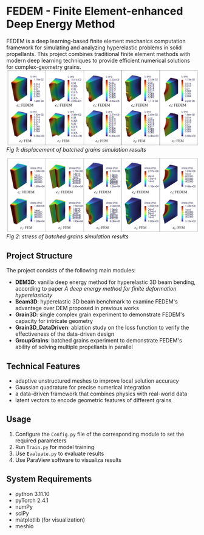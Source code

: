 # FEDEM - Finite Element-enhanced Deep Energy Method

FEDEM is a deep learning-based finite element mechanics computation framework for simulating and analyzing hyperelastic problems in solid propellants. This project combines traditional finite element methods with modern deep learning techniques to provide efficient numerical solutions for complex-geometry grains.
![Group Grain Results 1](./images/GroupGrainResults-1.png)
*Fig 1: displacement of batched grains simulation results*

![Group Grain Results 2](./images/GroupGrainResults-2.png)
*Fig 2: stress of batched grains simulation results*


## Project Structure

The project consists of the following main modules:

- **DEM3D**: vanilla deep energy method for hyperelastic 3D beam bending, according to paper _A deep energy method for finite deformation hyperelasticity_
- **Beam3D**: hyperelastic 3D beam benchmark to examine FEDEM's advantage over DEM proposed in previous works
- **Grain3D**: single complex grain experiment to demonstrate FEDEM's capacity for intricate geometry
- **Grain3D_DataDriven**: ablation study on the loss function to verify the effectiveness of the data-driven design
- **GroupGrains**: batched grains experiment to demonstrate FEDEM's ability of solving multiple propellants in parallel


## Technical Features

- adaptive unstructured meshes to improve local solution accuracy
- Gaussian quadrature for precise numerical integration
- a data-driven framework that combines physics with real-world data
- latent vectors to encode geometric features of different grains


## Usage

1. Configure the `Config.py` file of the corresponding module to set the required parameters
2. Run `Train.py` for model training
3. Use `Evaluate.py` to evaluate results
4. Use ParaView software to visualiza results


## System Requirements

- python 3.11.10
- pyTorch 2.4.1
- numPy
- sciPy
- matplotlib (for visualization)
- meshio
